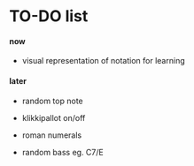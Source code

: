 # TO-DO list

#### now

- visual representation of notation for learning

#### later

- random top note

- klikkipallot on/off

- roman numerals

- random bass eg. C7/E
